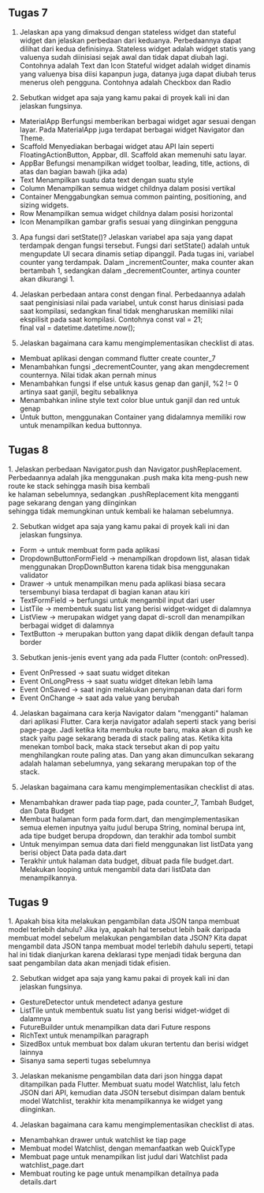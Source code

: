 <h2>Tugas 7</h2>

1. Jelaskan apa yang dimaksud dengan stateless widget dan stateful widget dan jelaskan perbedaan dari keduanya.
Perbedaannya dapat dilihat dari kedua definisinya.
Stateless widget adalah widget statis yang valuenya sudah diinisiasi sejak awal dan tidak dapat diubah lagi.
Contohnya adalah Text dan Icon
Stateful widget adalah widget dinamis yang valuenya bisa diisi kapanpun juga, datanya juga dapat diubah terus menerus oleh pengguna.
Contohnya adalah Checkbox dan Radio


2. Sebutkan widget apa saja yang kamu pakai di proyek kali ini dan jelaskan fungsinya.
- MaterialApp
Berfungsi memberikan berbagai widget agar sesuai dengan layar. Pada MaterialApp juga terdapat berbagai widget Navigator dan Theme.
- Scaffold
Menyediakan berbagai widget atau API lain seperti FloatingActionButton, Appbar, dll. Scaffold akan memenuhi satu layar. 
- AppBar
Befungsi menampilkan widget toolbar, leading, title, actions, di atas dan bagian bawah (jika ada)
- Text
Menampilkan suatu data text dengan suatu style 
- Column
Menampilkan semua widget childnya dalam posisi vertikal
- Container
Menggabungkan semua common painting, positioning, and sizing widgets.
- Row
Menampilkan semua widget childnya dalam posisi horizontal
- Icon
Menampilkan gambar grafis sesuai yang diinginkan pengguna 
 
3. Apa fungsi dari setState()? Jelaskan variabel apa saja yang dapat terdampak dengan fungsi tersebut.
Fungsi dari setState() adalah untuk mengupdate UI secara dinamis setiap dipanggil. Pada tugas ini, variabel counter yang terdampak. Dalam _incrementCounter, maka counter akan bertambah 1, sedangkan dalam _decrementCounter, artinya counter akan dikurangi 1.

4. Jelaskan perbedaan antara const dengan final.
Perbedaannya adalah saat penginisiasi nilai pada variabel, untuk const harus dinisiasi pada saat kompilasi, sedangkan final tidak mengharuskan memiliki nilai ekspilisit pada saat kompilasi.
Contohnya 
const val = 21; <br>
final val = datetime.datetime.now();

5. Jelaskan bagaimana cara kamu mengimplementasikan checklist di atas.
- Membuat aplikasi dengan command flutter create counter_7
- Menambahkan fungsi _decrementCounter, yang akan mengdecrement counternya. Nilai tidak akan pernah minus
- Menambahkan fungsi if else untuk kasus genap dan ganjil, %2 != 0 artinya saat ganjil, begitu sebaliknya
- Menambahkan inline style text color blue untuk ganjil dan red untuk genap
- Untuk button, menggunakan Container yang didalamnya memiliki row untuk menampilkan kedua buttonnya.

<h2>Tugas 8</h2>
1. Jelaskan perbedaan Navigator.push dan Navigator.pushReplacement.
Perbedaannya adalah jika menggunakan .push maka kita meng-push new route ke stack sehingga masih bisa kembali  <br> ke halaman sebelumnya, sedangkan .pushReplacement kita mengganti page sekarang dengan yang diinginkan  <br> sehingga tidak memungkinan untuk kembali ke halaman sebelumnya.

2. Sebutkan widget apa saja yang kamu pakai di proyek kali ini dan jelaskan fungsinya.
- Form  -> untuk membuat form pada aplikasi <br>
- DropdownButtonFormField -> menampilkan dropdown list, alasan tidak menggunakan DropDownButton karena tidak bisa menggunakan validator <br>
- Drawer -> untuk menampilkan menu pada aplikasi biasa secara tersembunyi biasa terdapat di bagian kanan atau kiri <br>
- TextFormField -> berfungsi untuk mengambil input dari user <br>
- ListTile ->  membentuk suatu list yang berisi widget-widget di dalamnya <br>
- ListView -> merupakan widget yang dapat di-scroll dan menampilkan berbagai widget di dalamnya <br>
- TextButton -> merupakan button yang dapat diklik dengan default tanpa border <br>


3. Sebutkan jenis-jenis event yang ada pada Flutter (contoh: onPressed).
- Event OnPressed -> saat suatu widget ditekan
- Event OnLongPress -> saat suatu widget ditekan lebih lama
- Event OnSaved -> saat ingin melakukan penyimpanan data dari form
- Event OnChange -> saat ada value yang berubah 

4. Jelaskan bagaimana cara kerja Navigator dalam "mengganti" halaman dari aplikasi Flutter.
Cara kerja navigator adalah seperti stack yang berisi page-page. Jadi ketika kita membuka route baru, maka akan di push ke stack yaitu page sekarang berada di stack paling atas. Ketika kita menekan tombol back, maka stack tersebut akan di pop yaitu menghilangkan route paling atas. Dan yang akan dimunculkan sekarang adalah halaman sebelumnya, yang sekarang merupakan top of the stack.

5. Jelaskan bagaimana cara kamu mengimplementasikan checklist di atas.
- Menambahkan drawer pada tiap page, pada counter_7, Tambah Budget, dan Data Budget
- Membuat halaman form pada form.dart, dan mengimplementasikan semua elemen inputnya yaitu judul berupa String, nominal berupa int, ada tipe budget berupa dropdown, dan terakhir ada tombol sumbit
- Untuk menyimpan semua data dari field menggunakan list listData yang berisi object Data pada data.dart
- Terakhir untuk halaman data budget, dibuat pada file budget.dart. Melakukan looping untuk mengambil data dari listData dan menampilkannya.

<h2>Tugas 9</h2>
1. Apakah bisa kita melakukan pengambilan data JSON tanpa membuat model terlebih dahulu? Jika iya, apakah hal tersebut lebih baik daripada membuat model sebelum melakukan pengambilan data JSON?
Kita dapat mengambil data JSON tanpa membuat model terlebih dahulu seperti, tetapi hal ini tidak dianjurkan karena deklarasi type menjadi tidak berguna dan saat pengambilan data akan menjadi tidak efisien.

2. Sebutkan widget apa saja yang kamu pakai di proyek kali ini dan jelaskan fungsinya.
- GestureDetector untuk mendetect adanya gesture<br>
- ListTile untuk membentuk suatu list yang berisi widget-widget di dalamnya<br>
- FutureBuilder untuk menampilkan data dari Future respons<br>
- RichText untuk menampilkan paragraph<br>
- SizedBox untuk membuat box dalam ukuran tertentu dan berisi widget lainnya<br>
- Sisanya sama seperti tugas sebelumnya

3. Jelaskan mekanisme pengambilan data dari json hingga dapat ditampilkan pada Flutter.
Membuat suatu model Watchlist, lalu fetch JSON dari API, kemudian data JSON tersebut disimpan dalam bentuk model Watchlist, terakhir kita menampilkannya ke widget yang diinginkan.

4. Jelaskan bagaimana cara kamu mengimplementasikan checklist di atas.
- Menambahkan drawer untuk watchlist ke tiap page
- Membuat model Watchlist, dengan memanfaatkan web QuickType
- Membuat page untuk menampilkan list judul dari Watchlist pada watchlist_page.dart
- Membuat routing ke page untuk menampilkan detailnya pada details.dart